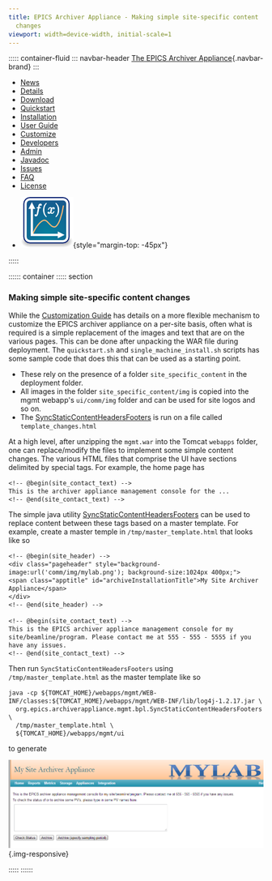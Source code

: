 ```yaml
---
title: EPICS Archiver Appliance - Making simple site-specific content
  changes
viewport: width=device-width, initial-scale=1
---
```


::::: container-fluid
::: navbar-header
[The EPICS Archiver Appliance](index.html){.navbar-brand}
:::

<div>

-   [News](https://github.com/slacmshankar/epicsarchiverap/wiki)
-   [Details](details.html)
-   [Download](https://github.com/slacmshankar/epicsarchiverap/releases/)
-   [Quickstart](quickstart.html)
-   [Installation](installguide.html)
-   [User Guide](userguide.html)
-   [Customize](customization.html)
-   [Developers](developersguide.html)
-   [Admin](admin.html)
-   [Javadoc](api/index.html)
-   [Issues](https://github.com/slacmshankar/epicsarchiverap/issues)
-   [FAQ](faq.html)
-   [License](license.html)

<!-- -->

-   ![](images/Icon_Mathematical_Plot.png){style="margin-top: -45px"}

</div>
:::::

:::::: container
::::: section
### Making simple site-specific content changes

<div>

While the [Customization Guide](customization.html) has details on a
more flexible mechanism to customize the EPICS archiver appliance on a
per-site basis, often what is required is a simple replacement of the
images and text that are on the various pages. This can be done after
unpacking the WAR file during deployment. The `quickstart.sh` and
`single_machine_install.sh` scripts has some sample code that does this
that can be used as a starting point.

-   These rely on the presence of a folder `site_specific_content` in
    the deployment folder.
-   All images in the folder `site_specific_content/img` is copied into
    the mgmt webapp\'s `ui/comm/img` folder and can be used for site
    logos and so on.
-   The
    [SyncStaticContentHeadersFooters](api/org/epics/archiverappliance/mgmt/bpl/SyncStaticContentHeadersFooters.html)
    is run on a file called `template_changes.html`

</div>

<div>

At a high level, after unzipping the `mgmt.war` into the Tomcat
`webapps` folder, one can replace/modify the files to implement some
simple content changes. The various HTML files that comprise the UI have
sections delimited by special tags. For example, the home page has


    <!-- @begin(site_contact_text) -->
    This is the archiver appliance management console for the ... 
    <!-- @end(site_contact_text) -->

The simple java utility
[SyncStaticContentHeadersFooters](api/org/epics/archiverappliance/mgmt/bpl/SyncStaticContentHeadersFooters.html)
can be used to replace content between these tags based on a master
template. For example, create a master temple in
`/tmp/master_template.html` that looks like so


    <!-- @begin(site_header) -->
    <div class="pageheader" style="background-image:url('comm/img/mylab.png'); background-size:1024px 400px;">
    <span class="apptitle" id="archiveInstallationTitle">My Site Archiver Appliance</span>
    </div>
    <!-- @end(site_header) -->

    <!-- @begin(site_contact_text) -->
    This is the EPICS archiver appliance management console for my site/beamline/program. Please contact me at 555 - 555 - 5555 if you have any issues. 
    <!-- @end(site_contact_text) -->

Then run `SyncStaticContentHeadersFooters` using
`/tmp/master_template.html` as the master template like so


    java -cp ${TOMCAT_HOME}/webapps/mgmt/WEB-INF/classes:${TOMCAT_HOME}/webapps/mgmt/WEB-INF/lib/log4j-1.2.17.jar \
      org.epics.archiverappliance.mgmt.bpl.SyncStaticContentHeadersFooters \
      /tmp/master_template.html \
      ${TOMCAT_HOME}/webapps/mgmt/ui

to generate

![image](images/simple_static_content.png){.img-responsive}

</div>
:::::
::::::

